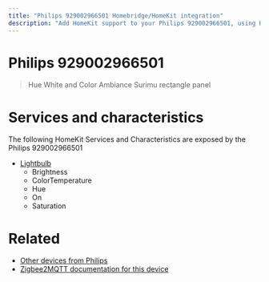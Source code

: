 ```yaml
---
title: "Philips 929002966501 Homebridge/HomeKit integration"
description: "Add HomeKit support to your Philips 929002966501, using Homebridge, Zigbee2MQTT and homebridge-z2m."
---
```

<!---
This file has been GENERATED using src/docgen/docgen.ts
DO NOT EDIT THIS FILE MANUALLY!
-->
# Philips 929002966501
> Hue White and Color Ambiance Surimu rectangle panel


# Services and characteristics
The following HomeKit Services and Characteristics are exposed by
the Philips 929002966501

* [Lightbulb](../../light.md)
  * Brightness
  * ColorTemperature
  * Hue
  * On
  * Saturation


# Related
* [Other devices from Philips](../index.md#philips)
* [Zigbee2MQTT documentation for this device](https://www.zigbee2mqtt.io/devices/929002966501.html)
